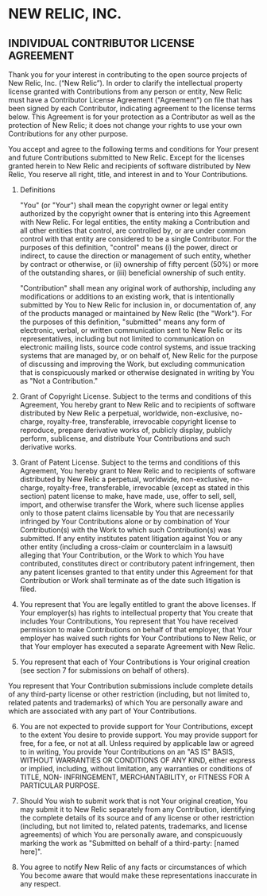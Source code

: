# NEW RELIC, INC.

## INDIVIDUAL CONTRIBUTOR LICENSE AGREEMENT

Thank you for your interest in contributing to the open source projects of New Relic, Inc. (“New Relic”).
In order to clarify the intellectual property license granted with Contributions from any person or entity, New Relic must have a Contributor License Agreement ("Agreement") on file that has been signed by each Contributor, indicating agreement to the license terms below.
This Agreement is for your protection as a Contributor as well as the protection of New Relic; it does not change your rights to use your own Contributions for any other purpose. 

You accept and agree to the following terms and conditions for Your present and future Contributions submitted to New Relic.
Except for the licenses granted herein to New Relic and recipients of software distributed by New Relic, You reserve all right, title, and interest in and to Your Contributions.

1) Definitions

    "You" (or "Your") shall mean the copyright owner or legal entity authorized by the copyright owner that is entering into this Agreement with New Relic.
    For legal entities, the entity making a Contribution and all other entities that control, are controlled by, or are under common control with that entity are considered to be a single Contributor.
    For the purposes of this definition, "control" means (i) the power, direct or indirect, to cause the direction or management of such entity, whether by contract or otherwise, or (ii) ownership of fifty percent (50%) or more of the outstanding shares, or (iii) beneficial ownership of such entity.

    "Contribution" shall mean any original work of authorship, including any modifications or additions to an existing work, that is intentionally submitted by You to New Relic for inclusion in, or documentation of, any of the products managed or maintained by New Relic (the "Work").
    For the purposes of this definition, "submitted" means any form of electronic, verbal, or written communication sent to New Relic or its representatives, including but not limited to communication on electronic mailing lists, source code control systems, and issue tracking systems that are managed by, or on behalf of, New Relic for the purpose of discussing and improving the Work, but excluding communication that is conspicuously marked or otherwise designated in writing by You as "Not a Contribution."

2) Grant of Copyright License.
Subject to the terms and conditions of this Agreement, You hereby grant to New Relic and to recipients of software distributed by New Relic a perpetual, worldwide, non-exclusive, no-charge, royalty-free, transferable, irrevocable copyright license to reproduce, prepare derivative works of, publicly display, publicly perform, sublicense, and distribute Your Contributions and such derivative works.

3) Grant of Patent License.
Subject to the terms and conditions of this Agreement, You hereby grant to New Relic and to recipients of software distributed by New Relic a perpetual, worldwide, non-exclusive, no-charge, royalty-free, transferable, irrevocable (except as stated in this section) patent license to make, have made, use, offer to sell, sell, import, and otherwise transfer the Work, where such license applies only to those patent claims licensable by You that are necessarily infringed by Your Contributions alone or by combination of Your Contribution(s) with the Work to which such Contribution(s) was submitted.
If any entity institutes patent litigation against You or any other entity (including a cross-claim or counterclaim in a lawsuit) alleging that Your Contribution, or the Work to which You have contributed, constitutes direct or contributory patent infringement, then any patent licenses granted to that entity under this Agreement for that Contribution or Work shall terminate as of the date such litigation is filed.

4) You represent that You are legally entitled to grant the above licenses.
If Your employer(s) has rights to intellectual property that You create that includes Your Contributions, You represent that You have received permission to make Contributions on behalf of that employer, that Your employer has waived such rights for Your Contributions to New Relic, or that Your employer has executed a separate Agreement with New Relic.

5) You represent that each of Your Contributions is Your original creation (see section 7 for submissions on behalf of others).

You represent that Your Contribution submissions include complete details of any third-party license or other restriction (including, but not limited to, related patents and trademarks) of which You are personally aware and which are associated with any part of Your Contributions.

6) You are not expected to provide support for Your Contributions, except to the extent You desire to provide support.
You may provide support for free, for a fee, or not at all. 
Unless required by applicable law or agreed to in writing, You provide Your Contributions on an "AS IS" BASIS, WITHOUT WARRANTIES OR CONDITIONS OF ANY KIND, either express or implied, including, without limitation, any warranties or conditions of TITLE, NON- INFRINGEMENT, MERCHANTABILITY, or FITNESS FOR A PARTICULAR PURPOSE.

7) Should You wish to submit work that is not Your original creation, You may submit it to New Relic separately from any Contribution, identifying the complete details of its source and of any license or other restriction (including, but not limited to, related patents, trademarks, and license agreements) of which You are personally aware, and conspicuously marking the work as "Submitted on behalf of a third-party: [named here]".

8) You agree to notify New Relic of any facts or circumstances of which You become aware that would make these representations inaccurate in any respect.
